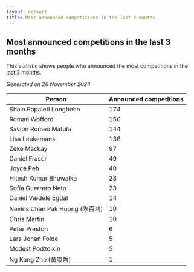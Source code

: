 ```yaml
---
layout: default
title: Most announced competitions in the last 3 months
---
```

## Most announced competitions in the last 3 months
This statistic shows people who announced the most competitions in the last 3 months.

*Generated on 26 November 2024*

| Person | Announced competitions |
| --- | --- |
| Shain Papalotl Longbehn | 174 |
| Roman Wofford | 150 |
| Savion Romeo Matula | 144 |
| Lisa Leukemans | 136 |
| Zeke Mackay | 97 |
| Daniel Fraser | 49 |
| Joyce Peh | 40 |
| Hitesh Kumar Bhuwalka | 28 |
| Sofía Guerrero Neto | 23 |
| Daniel Vædele Egdal | 14 |
| Nevins Chan Pak Hoong (陈百鸿) | 10 |
| Chris Martin | 10 |
| Peter Preston | 6 |
| Lars Johan Folde | 5 |
| Modest Podzolkin | 5 |
| Ng Kang Zhe (黄康哲) | 1 |
